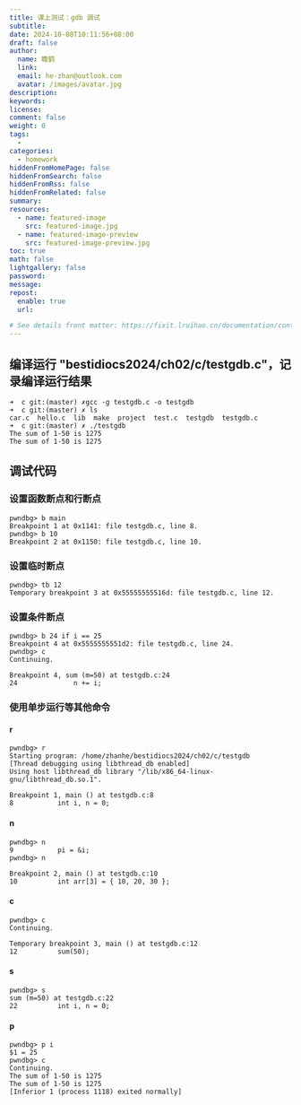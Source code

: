 ```yaml
---
title: 课上测试：gdb 调试
subtitle:
date: 2024-10-08T10:11:56+08:00
draft: false
author:
  name: 瞻鹤
  link:
  email: he-zhan@outlook.com
  avatar: /images/avatar.jpg
description:
keywords:
license:
comment: false
weight: 0
tags:
  - 
categories:
  - homework
hiddenFromHomePage: false
hiddenFromSearch: false
hiddenFromRss: false
hiddenFromRelated: false
summary:
resources:
  - name: featured-image
    src: featured-image.jpg
  - name: featured-image-preview
    src: featured-image-preview.jpg
toc: true
math: false
lightgallery: false
password:
message:
repost:
  enable: true
  url:

# See details front matter: https://fixit.lruihao.cn/documentation/content-management/introduction/#front-matter
---
```


<!--more-->	

## 编译运⾏ "bestidiocs2024/ch02/c/testgdb.c"，记录编译运⾏结果

~~~ shell
➜  c git:(master) ✗gcc -g testgdb.c -o testgdb
➜  c git:(master) ✗ ls
car.c  hello.c  lib  make  project  test.c  testgdb  testgdb.c
➜  c git:(master) ✗ ./testgdb
The sum of 1-50 is 1275
The sum of 1-50 is 1275
~~~

## 调试代码

### 设置函数断点和行断点

~~~ shell
pwndbg> b main
Breakpoint 1 at 0x1141: file testgdb.c, line 8.
pwndbg> b 10
Breakpoint 2 at 0x1150: file testgdb.c, line 10.
~~~

### 设置临时断点

~~~ shell
pwndbg> tb 12
Temporary breakpoint 3 at 0x55555555516d: file testgdb.c, line 12.
~~~

### 设置条件断点

~~~ shell
pwndbg> b 24 if i == 25
Breakpoint 4 at 0x5555555551d2: file testgdb.c, line 24.
pwndbg> c
Continuing.

Breakpoint 4, sum (m=50) at testgdb.c:24
24              n += i;
~~~



### 使⽤单步运⾏等其他命令

#### r

~~~ shell
pwndbg> r
Starting program: /home/zhanhe/bestidiocs2024/ch02/c/testgdb
[Thread debugging using libthread_db enabled]
Using host libthread_db library "/lib/x86_64-linux-gnu/libthread_db.so.1".

Breakpoint 1, main () at testgdb.c:8
8           int i, n = 0;
~~~

#### n

~~~ shell
pwndbg> n
9           pi = &i;
pwndbg> n

Breakpoint 2, main () at testgdb.c:10
10          int arr[3] = { 10, 20, 30 };
~~~

#### c

~~~ shell
pwndbg> c
Continuing.

Temporary breakpoint 3, main () at testgdb.c:12
12          sum(50);
~~~

#### s

~~~ shell
pwndbg> s
sum (m=50) at testgdb.c:22
22          int i, n = 0;
~~~

#### p

~~~ shell
pwndbg> p i
$1 = 25
pwndbg> c
Continuing.
The sum of 1-50 is 1275
The sum of 1-50 is 1275
[Inferior 1 (process 1118) exited normally]
~~~

